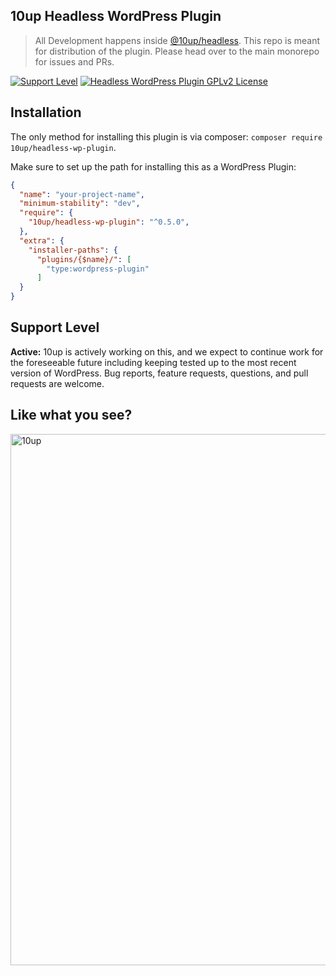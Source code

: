 ## 10up Headless WordPress Plugin

> All Development happens inside [@10up/headless](https://github.com/10up/headless). This repo is meant for distribution of the plugin. Please head over to the main monorepo for issues and PRs.

[![Support Level](https://img.shields.io/badge/support-active-green.svg)](#support-level) [![Headless WordPress Plugin GPLv2 License](https://img.shields.io/badge/Headless%20WordPress%20plugin-GPLv2-orange)](https://github.com/10up/headless/blob/develop/wp/tenup-headless-wp/LICENSE.md)

## Installation

The only method for installing this plugin is via composer: `composer require 10up/headless-wp-plugin`.

Make sure to set up the path for installing this as a WordPress Plugin:

```json
{
  "name": "your-project-name",
  "minimum-stability": "dev",
  "require": {
    "10up/headless-wp-plugin": "^0.5.0",
  },
  "extra": {
    "installer-paths": {
	  "plugins/{$name}/": [
	    "type:wordpress-plugin"
	  ]
  }
}
```

## Support Level

**Active:** 10up is actively working on this, and we expect to continue work for the foreseeable future including keeping tested up to the most recent version of WordPress.  Bug reports, feature requests, questions, and pull requests are welcome.

## Like what you see?

<a href="http://10up.com/contact/"><img src="https://10up.com/uploads/2016/10/10up-Github-Banner.png" width="850" alt="10up"></a>
